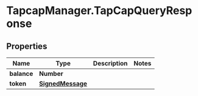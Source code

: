 # TapcapManager.TapCapQueryResponse

## Properties
Name | Type | Description | Notes
------------ | ------------- | ------------- | -------------
**balance** | **Number** |  | 
**token** | [**SignedMessage**](SignedMessage.md) |  | 


